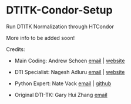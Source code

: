# DTITK-Condor-Setup
Run DTITK Normalization through HTCondor

More info to be added soon!

Credits:
* Main Coding: Andrew Schoen [email](schoen.andrewj@gmail.com) | [website](http://brainimaging.waisman.wisc.edu/~schoen)
* DTI Specialist: Nagesh Adluru [email](nagesh.adluru@gmail.com) | [website](http://brainimaging.waisman.wisc.edu/~adluru)
* Python Expert: Nate Vack [email](njvack@gmail.com) | [github](https://github.com/njvack)

* Original DTI-TK: Gary Hui Zhang [email](garyhuizhang@gmail.com)
